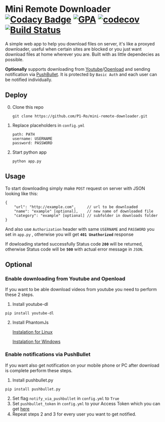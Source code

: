 # Mini Remote Downloader [![Codacy Badge](https://api.codacy.com/project/badge/Grade/661394942cb245c48732f46b255c33b3)](https://www.codacy.com/app/theglow666/mini-remote-downloader?utm_source=github.com&amp;utm_medium=referral&amp;utm_content=TheGlow666/mini-remote-downloader&amp;utm_campaign=Badge_Grade) [![GPA](https://codeclimate.com/github/P1-Ro/mini-remote-downloader.svg)](https://codeclimate.com/github/P1-Ro/mini-remote-downloader) [![codecov](https://codecov.io/gh/P1-Ro/mini-remote-downloader/branch/master/graph/badge.svg)](https://codecov.io/gh/P1-Ro/mini-remote-downloader) [![Build Status](https://travis-ci.org/P1-Ro/mini-remote-downloader.svg?branch=master)](https://travis-ci.org/P1-Ro/mini-remote-downloader) 
A simple web app to help you download files on server, it's like a proxyed downloader, useful when certain sites are blocked or you just want download files at home wherever you are.
Built with as little dependecies as possible.

**Optionally** supports downloading from [Youtube](http://youtube.com)/[Openload](https://openload.co/) and sending notification via [PushBullet](https://www.pushbullet.com).
It is protected by `Basic Auth` and each user can be notified individually.

## Deploy

0. Clone this repo
    ```
    git clone https://github.com/P1-Ro/mini-remote-downloader.git
    ```

1. Replace placeholders in `config.yml`
    ```
    path: PATH
    username: USERNAME
    password: PASSWORD
    ```
    
2. Start python app
    ```
    python app.py
    ```
    
## Usage
To start downloading simply make `POST` request on server with JSON looking like this:
```
{
    "url": "http://example.com",     // url to be downloaded
    "name": "example" [optional],    // new name of downloaded file
    "category": "example" [optional] // subfolder in downloads folder
}
``` 
And also use `Authorization` header with same `USERNAME` and `PASSWORD` you set in `app.py` , otherwise you will get **`401 Unathorized`** response

If dowloading started successfully Status code **`200`** will be returned, otherwise Status code will be **`500`** with actual error message in `JSON`.

## Optional

### Enable downloading from Youtube and Openload
If you want to be able download videos from youtube you need to perform these 2 steps.

 1) Install youtube-dl
 ```
 pip install youtube-dl
 ```
 2) Install PhantomJs
    
    [Instalation for Linux](https://gist.github.com/julionc/7476620)
    
    [Instalation for Windows](https://www.joecolantonio.com/2014/10/14/how-to-install-phantomjs/)
    
 ### Enable notifications via PushBullet
 If you want also get notification on your mobile phone or PC after download is complete perform these steps.
 
 1) Install pushbullet.py
 ```
 pip install pushbullet.py
 ``` 
 2) Set flag `notify_via_pushbullet` in `config.yml` to `True`
 3) Set `pushbullet_token` in `config.yml` to your Access Token which you can get [here](https://www.pushbullet.com/#settings)
 4) Repeat steps 2 and 3 for every user you want to get notified.
